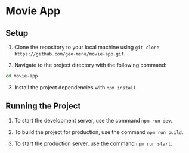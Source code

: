 # Movie App

## Setup

1. Clone the repository to your local machine using `git clone https://github.com/geo-mena/movie-app.git`.

2. Navigate to the project directory with the following command:

```sh
cd movie-app
```

3. Install the project dependencies with `npm install`.

## Running the Project

1. To start the development server, use the command `npm run dev`.

2. To build the project for production, use the command `npm run build`.

3. To start the production server, use the command `npm run start`.

```

```
